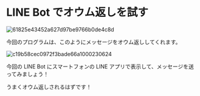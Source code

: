 # LINE Bot でオウム返しを試す

![61825e43452a627d97be9766b0de4c8d](https://i.gyazo.com/61825e43452a627d97be9766b0de4c8d.png)

今回のプログラムは、このようにメッセージをオウム返ししてくれます。

![c19b58cec0972f3bade66a1000230624](https://i.gyazo.com/c19b58cec0972f3bade66a1000230624.jpg)

今回の LINE Bot にスマートフォンの LINE アプリで表示して、メッセージを送ってみましょう！

うまくオウム返しされるはずです！